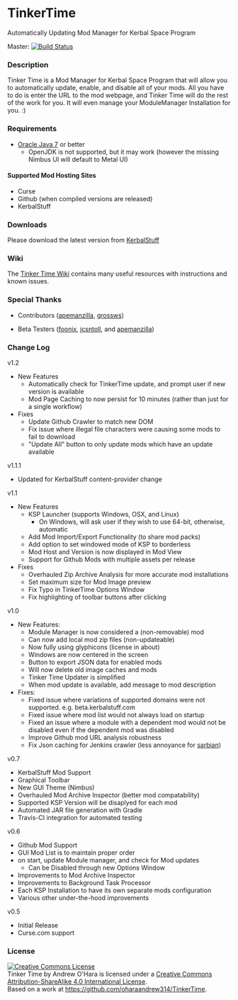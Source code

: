 TinkerTime
==========

Automatically Updating Mod Manager for Kerbal Space Program

Master: [![Build Status](https://travis-ci.org/oharaandrew314/TinkerTime.svg?branch=master)](https://travis-ci.org/oharaandrew314/TinkerTime)

### Description
Tinker Time is a Mod Manager for Kerbal Space Program that will allow you to automatically update, enable, and disable all of your mods.  All you have to do is enter the URL to the mod webpage, and Tinker Time will do the rest of the work for you.  It will even manage your ModuleManager Installation for you. :)

### Requirements
- [Oracle Java 7](https://java.com/en/download/index.jsp) or better
  - OpenJDK is not supported, but it may work (however the missing Nimbus UI will default to Metal UI)

#### Supported Mod Hosting Sites
- Curse
- Github (when compiled versions are released)
- KerbalStuff



### Downloads
Please download the latest version from [KerbalStuff](https://kerbalstuff.com/mod/243)

### Wiki
The [Tinker Time Wiki](https://github.com/oharaandrew314/TinkerTime/wiki) contains many useful resources with instructions and known issues.

### Special Thanks
- Contributors ([apemanzilla](https://github.com/apemanzilla), [grossws](https://github.com/grossws))

- Beta Testers ([foonix](https://github.com/foonix), [jcsntoll](https://github.com/jcsntoll), and [apemanzilla](https://github.com/apemanzilla))

### Change Log

v1.2
- New Features
  - Automatically check for TinkerTime update, and prompt user if new version is available
  - Mod Page Caching to now persist for 10 minutes (rather than just for a single workflow)
- Fixes
  - Update Github Crawler to match new DOM
  - Fix issue where illegal file characters were causing some mods to fail to download
  - "Update All" button to only update mods which have an update available

v1.1.1
- Updated for KerbalStuff content-provider change

v1.1
- New Features
  - KSP Launcher (supports Windows, OSX, and Linux)
    - On Windows, will ask user if they wish to use 64-bit, otherwise, automatic
  - Add Mod Import/Export Functionality (to share mod packs)
  - Add option to set windowed mode of KSP to borderless
  - Mod Host and Version is now displayed in Mod View
  - Support for Github Mods with multiple assets per release
- Fixes
  - Overhauled Zip Archive Analysis for more accurate mod installations
  - Set maximum size for Mod Image preview
  - Fix Typo in TinkerTime Options Window
  - Fix highlighting of toolbar buttons after clicking

v1.0
- New Features:
  - Module Manager is now considered a (non-removable) mod
  - Can now add local mod zip files (non-updateable)
  - Now fully using glyphicons (license in about)
  - Windows are now centered in the screen
  - Button to export JSON data for enabled mods
  - Will now delete old image caches and mods
  - Tinker Time Updater is simplified
  - When mod update is available, add message to mod description
- Fixes:
  - Fixed issue where variations of supported domains were not supported. e.g. beta.kerbalstuff.com
  - Fixed issue where mod list would not always load on startup
  - Fixed an issue where a module with a dependent mod would not be disabled even
    if the dependent mod was disabled
  - Improve Github mod URL analysis robustness
  - Fix Json caching for Jenkins crawler (less annoyance for [sarbian](https://github.com/sarbian))

v0.7
- KerbalStuff Mod Support
- Graphical Toolbar
- New GUI Theme (Nimbus)
- Overhauled Mod Archive Inspector (better mod compatability)
- Supported KSP Version will be disaplyed for each mod
- Automated JAR file generation with Gradle
- Travis-CI integration for automated testing

v0.6
- Github Mod Support
- GUI Mod List is to maintain proper order
- on start, update Module manager, and check for Mod updates
  - Can be Disabled through new Options Window
- Improvements to Mod Archive Inspector
- Improvements to Background Task Processor
- Each KSP Installation to have its own separate mods configuration
- Various other under-the-hood improvements

v0.5
- Initial Release
- Curse.com support

### License
<a rel="license" href="http://creativecommons.org/licenses/by-sa/4.0/"><img alt="Creative Commons License" style="border-width:0" src="https://i.creativecommons.org/l/by-sa/4.0/88x31.png" /></a><br /><span xmlns:dct="http://purl.org/dc/terms/" href="http://purl.org/dc/dcmitype/InteractiveResource" property="dct:title" rel="dct:type">Tinker Time</span> by <span xmlns:cc="http://creativecommons.org/ns#" property="cc:attributionName">Andrew O'Hara</span> is licensed under a <a rel="license" href="http://creativecommons.org/licenses/by-sa/4.0/">Creative Commons Attribution-ShareAlike 4.0 International License</a>.<br />Based on a work at <a xmlns:dct="http://purl.org/dc/terms/" href="https://github.com/oharaandrew314/TinkerTime" rel="dct:source">https://github.com/oharaandrew314/TinkerTime</a>.
